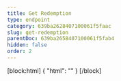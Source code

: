 ```yaml
---
title: Get Redemption
type: endpoint
category: 639ba2628407100061f5faac
slug: get-redemption
parentDoc: 639ba2658407100061f5fab4
hidden: false
order: 2
---
```

[block:html]
{
  "html": "<style>\n.LanguagePicker-divider { \n  display: none; }\n</style>"
}
[/block]